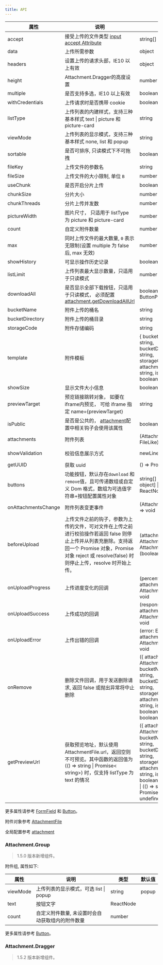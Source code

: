 ```yaml
---
title: API
---
```


| 属性 | 说明 | 类型 | 默认值 | 版本 |
| --- | --- | --- | --- | --- |
| accept | 接受上传的文件类型 [input accept Attribute](https://developer.mozilla.org/en-US/docs/Web/HTML/Element/input#attr-accept) | string[] |  | |
| data | 上传所需参数 | object |  | |
| headers | 设置上传的请求头部，IE10 以上有效 | object |  | |
| height | Attachment.Dragger的高度设置 | number |  | |
| multiple | 是否支持多选，IE10 以上有效 | boolean | true | |
| withCredentials | 上传请求时是否携带 cookie | boolean | false | |
| listType | 上传列表的内建样式，支持三种基本样式 text \| picture 和 picture-card | string | text | |
| viewMode | 上传列表的显示模式，支持三种基本样式 none, list 和 popup | string | list | |
| sortable | 是否可排序, 只读模式下不可拖拽 | boolean | true | |
| fileKey | 上传文件的参数名 | string | [attachment.defaultFileKey](/zh/procmp/configure/configure#attachmentconfig) | |
| fileSize | 上传文件的大小限制, 单位 `B` | number | [attachment.defaultFileSize](/zh/procmp/configure/configure#attachmentconfig) | |
| useChunk | 是否开启分片上传 | boolean |  | 1.5.2 |
| chunkSize | 分片大小 | number | [attachment.defaultChunkSize](/zh/procmp/configure/configure#attachmentconfig) | 1.5.2 |
| chunkThreads | 分片上传并发数 | number | [attachment.defaultChunkThreads](/zh/procmp/configure/configure#attachmentconfig) | 1.5.2 |
| pictureWidth | 图片尺寸， 只适用于 listType 为 picture 和 picture-card | number |  | |
| count | 自定义附件数量 | number |  | |
| max | 同时上传文件的最大数量, `0` 表示无限制(设置 multiple 为 false 后, max 无效) | number |  | |
| showHistory | 可显示操作历史记录 | boolean |  | |
| listLimit | 上传列表最大显示数量，只适用于只读模式 | number |  | |
| downloadAll | 是否显示全部下载按钮，只适用于只读模式， 必须配置[attachment.getDownloadAllUrl](/zh/procmp/configure/configure#attachmentconfig) | boolean \| ButtonProps | true | |
| bucketName | 附件上传的桶名 | string |  | |
| bucketDirectory | 附件上传的桶目录 | string |  | |
| storageCode | 附件存储编码 | string |  | |
| template | 附件模板 | { bucketName?: string, bucketDirectory?: string, storageCode?:string, attachmentUUID: string, isPublic?: boolean } |  | 1.5.5 |
| showSize | 显示文件大小信息 | boolean | true | 1.5.3 |
| previewTarget | 预览链接跳转对象， 如要在iframe内预览， 可给 iframe 指定 name={previewTarget} | string | 'attachment-preview'  | 1.5.1 |
| isPublic | 是否是公共的， [attachment](/zh/procmp/configure/configure#attachmentconfig)配置中相关钩子会使用该属性 | boolean | | 1.5.0 |
| attachments | 附件列表 | (AttachmentFile \| FileLike)[] |  | |
| showValidation | 校验信息展示方式 | newLine \| tooltip | viewMode == popup ? tooltip : newLine | |
| getUUID | 获取 uuid | () => Promise<string> \| string | [attachment.getAttachmentUUID](/zh/procmp/configure/#Attachment) | 1.5.3 |
| buttons | 功能按钮，默认存在`download` 和 `remove`值，且可传递数组或自定义 Dom 格式，数组为可选值字符串+按钮配置属性对象 | string[] \| \[string, object\] \| ReactNode[] | [['download', 'remove']] | 1.6.2 |
| onAttachmentsChange | 附件列表变更事件 | (AttachmentFile[]) => void |  | |
| beforeUpload | 上传文件之前的钩子，参数为上传的文件，可对文件在上传之前进行校验操作若返回 false 则停止上传并从列表充删除。支持返回一个 Promise 对象，Promise 对象 reject 或 resolve(false) 时则停止上传，resolve 时开始上传。 | (attachment: AttachmentFile, list: AttachmentFile[]) => (boolean \| Promise) | - | |
| onUploadProgress | 上传进度变化的回调 | (percent: number, attachment: AttachmentFile) => void | | |
| onUploadSuccess | 上传成功的回调 | (response: any, attachment: AttachmentFile) => void |  | |
| onUploadError | 上传出错的回调 | (error: Error, attachment: AttachmentFile) => void |  | | |
| onRemove | 删除文件回调，用于发送删除请求, 返回 false 或抛出异常将中止删除 | ({ attachment: AttachmentFile, bucketName?: string, bucketDirectory?: string, storageCode?:string, attachmentUUID: string, isPublic?: boolean }, multiple: boolean) => boolean | | |
| getPreviewUrl | 获取预览地址，默认使用 AttachmentFile.url，返回空则不可预览。其中函数的返回值为 (() => string \| Promise< string>) 时，仅支持 listType 为 text 的情况 | ({ attachment: AttachmentFile, bucketName?: string, bucketDirectory?: string, storageCode?:string, attachmentUUID: string, isPublic?: boolean }) => (string \| (() => string \| Promise< string>) \| undefined) | | 1.6.3 |

更多属性请参考 [FormField](/zh/procmp/abstract/field#formfield) 和 [Button](/zh/procmp/general/button#API)。

附件对象参考 [AttachmentFile](/zh/procmp/dataset/dataset#attachmentfile)

全局配置参考 [attachment](/zh/procmp/configure/configure#attachmentconfig)

### Attachment.Group

> 1.5.0 版本新增组件。

附件组, 属性如下:

| 属性 | 说明 | 类型 | 默认值 |
| --- | --- | --- | --- |
| viewMode | 上传列表的显示模式，可选  list \| popup | string | popup |
| text | 按钮文字 | ReactNode |  |
| count | 自定义附件数量, 未设置时会自动获取组内的附件数量 | number |  |

更多属性请参考 [Button](/zh/procmp/general/button#API)。

### Attachment.Dragger

> 1.5.2 版本新增组件。
